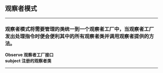 ## 观察者模式

---
### 观察者模式将需要管理的类统一到一个观察者工厂中，当观察者工厂发出处理指令时便会便利其中的所有观察者类并调用观察者提供的方法。

 **Observe 观察者工厂接口** \
 **subject 注册的观察者类**

---
